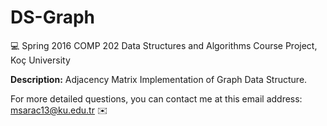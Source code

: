 # DS-Graph

💻  Spring 2016 COMP 202 Data Structures and Algorithms Course Project, Koç University <br>

**Description:**
Adjacency Matrix Implementation of Graph Data Structure.

For more detailed questions, you can contact me at this email address: msarac13@ku.edu.tr   ✉️
